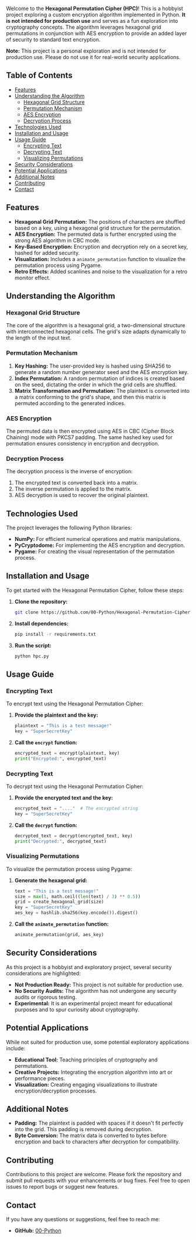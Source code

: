 Welcome to the **Hexagonal Permutation Cipher (HPC)**! This is a hobbyist project exploring a custom encryption algorithm implemented in Python. **It is not intended for production use** and serves as a fun exploration into cryptography concepts. The algorithm leverages hexagonal grid permutations in conjunction with AES encryption to provide an added layer of security to standard text encryption. 

**Note:** This project is a personal exploration and is not intended for production use. Please do not use it for real-world security applications.

## Table of Contents
- [Features](#features)
- [Understanding the Algorithm](#understanding-the-algorithm)
    - [Hexagonal Grid Structure](#hexagonal-grid-structure)
    - [Permutation Mechanism](#permutation-mechanism)
    - [AES Encryption](#aes-encryption)
    - [Decryption Process](#decryption-process)
- [Technologies Used](#technologies-used)
- [Installation and Usage](#installation-and-usage)
- [Usage Guide](#usage-guide)
    - [Encrypting Text](#encrypting-text)
    - [Decrypting Text](#decrypting-text)
    - [Visualizing Permutations](#visualizing-permutations)
- [Security Considerations](#security-considerations)
- [Potential Applications](#potential-applications)
- [Additional Notes](#additional-notes)
- [Contributing](#contributing)
- [Contact](#contact)

## Features

- **Hexagonal Grid Permutation:** The positions of characters are shuffled based on a key, using a hexagonal grid structure for the permutation.
- **AES Encryption:** The permuted data is further encrypted using the strong AES algorithm in CBC mode.
- **Key-Based Encryption:** Encryption and decryption rely on a secret key, hashed for added security.
- **Visualization:** Includes a `animate_permutation` function to visualize the permutation process using Pygame.
- **Retro Effects:** Added scanlines and noise to the visualization for a retro monitor effect.

## Understanding the Algorithm

### Hexagonal Grid Structure

The core of the algorithm is a hexagonal grid, a two-dimensional structure with interconnected hexagonal cells. The grid's size adapts dynamically to the length of the input text.

### Permutation Mechanism

1. **Key Hashing:** The user-provided key is hashed using SHA256 to generate a random number generator seed and the AES encryption key.
2. **Index Permutation:** A random permutation of indices is created based on the seed, dictating the order in which the grid cells are shuffled.
3. **Matrix Transformation and Permutation:** The plaintext is converted into a matrix conforming to the grid's shape, and then this matrix is permuted according to the generated indices.

### AES Encryption

The permuted data is then encrypted using AES in CBC (Cipher Block Chaining) mode with PKCS7 padding. The same hashed key used for permutation ensures consistency in encryption and decryption.

### Decryption Process

The decryption process is the inverse of encryption:

1. The encrypted text is converted back into a matrix.
2. The inverse permutation is applied to the matrix.
3. AES decryption is used to recover the original plaintext.

## Technologies Used

The project leverages the following Python libraries:

- **NumPy:** For efficient numerical operations and matrix manipulations.
- **PyCryptodome:** For implementing the AES encryption and decryption.
- **Pygame:** For creating the visual representation of the permutation process.

## Installation and Usage

To get started with the Hexagonal Permutation Cipher, follow these steps:

1. **Clone the repository:**
   ```sh
   git clone https://github.com/00-Python/Hexagonal-Permutation-Cipher.git
   ```

2. **Install dependencies:**
   ```sh
   pip install -r requirements.txt
   ```

3. **Run the script:**
   ```sh
   python hpc.py
   ```

## Usage Guide

### Encrypting Text

To encrypt text using the Hexagonal Permutation Cipher:

1. **Provide the plaintext and the key:**
    ```python
    plaintext = "This is a test message!"
    key = "SuperSecretKey"
    ```

2. **Call the `encrypt` function:**
    ```python
    encrypted_text = encrypt(plaintext, key)
    print("Encrypted:", encrypted_text)
    ```

### Decrypting Text

To decrypt text using the Hexagonal Permutation Cipher:

1. **Provide the encrypted text and the key:**
    ```python
    encrypted_text = "...."  # The encrypted string
    key = "SuperSecretKey"
    ```

2. **Call the `decrypt` function:**
    ```python
    decrypted_text = decrypt(encrypted_text, key)
    print("Decrypted:", decrypted_text)
    ```

### Visualizing Permutations

To visualize the permutation process using Pygame:

1. **Generate the hexagonal grid:**
    ```python
    text = "This is a test message!"
    size = max(1, math.ceil((len(text) / 3) ** 0.5))
    grid = create_hexagonal_grid(size)
    key = "SuperSecretKey"
    aes_key = hashlib.sha256(key.encode()).digest()
    ```

2. **Call the `animate_permutation` function:**
    ```python
    animate_permutation(grid, aes_key)
    ```

## Security Considerations

As this project is a hobbyist and exploratory project, several security considerations are highlighted:

- **Not Production Ready:** This project is not suitable for production use.
- **No Security Audits:** The algorithm has not undergone any security audits or rigorous testing.
- **Experimental:** It is an experimental project meant for educational purposes and to spur curiosity about cryptography.

## Potential Applications

While not suited for production use, some potential exploratory applications include:

- **Educational Tool:** Teaching principles of cryptography and permutations.
- **Creative Projects:** Integrating the encryption algorithm into art or performance pieces.
- **Visualization:** Creating engaging visualizations to illustrate encryption/decryption processes.

## Additional Notes

- **Padding:** The plaintext is padded with spaces if it doesn't fit perfectly into the grid. This padding is removed during decryption.
- **Byte Conversion:** The matrix data is converted to bytes before encryption and back to characters after decryption for compatibility.

## Contributing

Contributions to this project are welcome. Please fork the repository and submit pull requests with your enhancements or bug fixes. Feel free to open issues to report bugs or suggest new features.

## Contact

If you have any questions or suggestions, feel free to reach me:

- **GitHub:** [00-Python](https://github.com/00-Python)